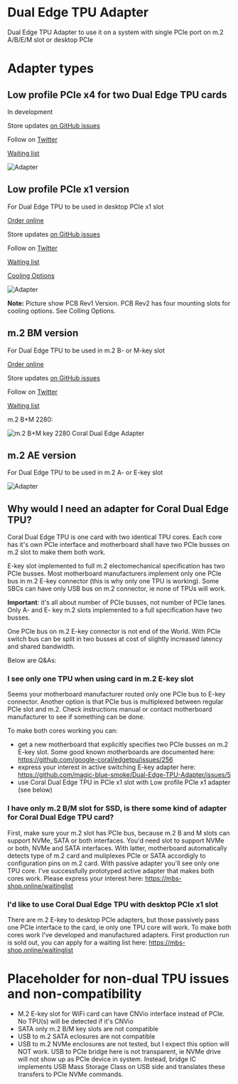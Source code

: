 # Dual Edge TPU Adapter
Dual Edge TPU Adapter to use it on a system with single PCIe port on m.2 A/B/E/M slot or desktop PCIe

# Adapter types
## Low profile PCIe x4 for two Dual Edge TPU cards
In development

Store updates [on GitHub issues](https://github.com/magic-blue-smoke/Dual-Edge-TPU-Adapter/issues/8)

Follow on [Twitter](https://twitter.com/magic__smoke)

[Waiting list](https://mbs-shop.online/waitinglist)

![Adapter](PCIex4_2xDualTPU_s.jpeg)

## Low profile PCIe x1 version
For Dual Edge TPU to be used in desktop PCIe x1 slot

[Order online](https://www.makerfabs.com/dual-edge-tpu-adapter.html)

Store updates [on GitHub issues](https://github.com/magic-blue-smoke/Dual-Edge-TPU-Adapter/issues/8)

Follow on [Twitter](https://twitter.com/magic__smoke)

[Waiting list](https://mbs-shop.online/waitinglist)

[Cooling Options](https://github.com/magic-blue-smoke/Dual-Edge-TPU-Adapter/issues/7)

![Adapter](TPU_Adapter_PCIe.jpg)

**Note:** Picture show PCB Rev1 Version. PCB Rev2 has four mounting slots for cooling options. See Colling Options.

## m.2 BM version
For Dual Edge TPU to be used in m.2 B- or M-key slot

[Order online](https://www.makerfabs.com/dual-edge-tpu-adapter-m2-2280-b-m-key.html)

Store updates [on GitHub issues](https://github.com/magic-blue-smoke/Dual-Edge-TPU-Adapter/issues/8)

Follow on [Twitter](https://twitter.com/magic__smoke)

[Waiting list](https://mbs-shop.online/waitinglist)

m.2 B+M 2280:

![m.2 B+M key 2280 Coral Dual Edge Adapter](Adapter-m.2-BM2s.jpg)

## m.2 AE version
For Dual Edge TPU to be used in m.2 A- or E-key slot

![Adapter](TPU_adapter.jpeg)

## Why would I need an adapter for Coral Dual Edge TPU?
Coral Dual Edge TPU is one card with two identical TPU cores. Each core has it's own PCIe interface and motherboard shall have two PCIe busses on m.2 slot to make them both work. 

E-key slot implemented to full m.2 electomechanical specification has two PCIe busses. Most motherboard manufacturers implement only one PCIe bus in m.2 E-key connector (this is why only one TPU is working). Some SBCs can have only USB bus on m.2 connector, ie none of TPUs will work.

**Important**: it's all about number of PCIe busses, not number of PCIe lanes. Only A- and E- key m.2 slots implemented to a full specification have two busses. 

One PCIe bus on m.2 E-key connector is not end of the World. With PCIe switch bus can be split in two busses at cost of slightly increased latency and shared bandwidth.

Below are Q&As:

### I see only one TPU when using card in m.2 E-key slot
Seems your motherboard manufacturer routed only one PCIe bus to E-key connector. Another option is that PCIe bus is multiplexed between regular PCIe slot and m.2. Check instructions manual or contact motherboard manufacturer to see if something can be done. 

To make both cores working you can:
- get a new motherboard that explicitly specifies two PCIe busses on m.2 E-key slot. Some good known motherboards are documented here: https://github.com/google-coral/edgetpu/issues/256
- express your interest in active switching E-key adapter here: https://github.com/magic-blue-smoke/Dual-Edge-TPU-Adapter/issues/5
- use Coral Dual Edge TPU in PCIe x1 slot with Low profile PCIe x1 adapter (see below)

### I have only m.2 B/M slot for SSD, is there some kind of adapter for Coral Dual Edge TPU card?
First, make sure your m.2 slot has PCIe bus, because m.2 B and M slots can support NVMe, SATA or both interfaces. You'd need slot to support NVMe or both, NVMe and SATA interfaces. With latter, motherboard automatically detects type of m.2 card and muliplexes PCIe or SATA accordigly to configuration pins on m.2 card. With passive adapter you'll see only one TPU core. I've successfully prototyped active adapter that makes both cores work. Please express your interest here: https://mbs-shop.online/waitinglist

### I'd like to use Coral Dual Edge TPU with desktop PCIe x1 slot
There are m.2 E-key to desktop PCIe adapters, but those passively pass one PCIe interface to the card, ie only one TPU core will work. To make both cores work I've developed and manufactured adapters. First production run is sold out, you can apply for a waiting list here: https://mbs-shop.online/waitinglist

# Placeholder for non-dual TPU issues and non-compatibility 
- M.2 E-key slot for WiFi card can have CNVio interface instead of PCIe. No TPU(s) will be detected if it's CNVio
- SATA only m.2 B/M key slots are not compatible
- USB to m.2 SATA eclosures are not compatible
- USB to m.2 NVMe enclosures are not tested, but I expect this option will NOT work. USB to PCIe bridge here is not transparent, ie NVMe drive will not show up as PCIe device in system. Instead, bridge IC implements USB Mass Storage Class on USB side and translates these transfers to PCIe NVMe commands. 

